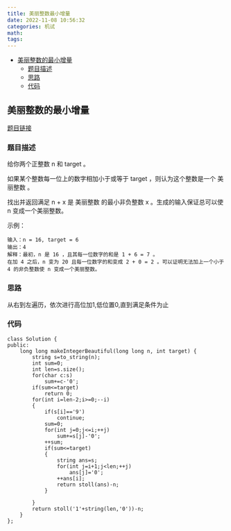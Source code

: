 ```yaml
---
title: 美丽整数最小增量
date: 2022-11-08 10:56:32
categories: 机试
math:
tags:
---
```

<!-- TOC -->

- [美丽整数的最小增量](#美丽整数的最小增量)
    - [题目描述](#题目描述)
    - [思路](#思路)
    - [代码](#代码)

<!-- /TOC -->
## 美丽整数的最小增量
[题目链接](https://leetcode.cn/problems/minimum-addition-to-make-integer-beautiful/description/)
### 题目描述
给你两个正整数 n 和 target 。

如果某个整数每一位上的数字相加小于或等于 target ，则认为这个整数是一个 美丽整数 。

找出并返回满足 n + x 是 美丽整数 的最小非负整数 x 。生成的输入保证总可以使 n 变成一个美丽整数。

示例：
```
输入：n = 16, target = 6
输出：4
解释：最初，n 是 16 ，且其每一位数字的和是 1 + 6 = 7 。
在加 4 之后，n 变为 20 且每一位数字的和变成 2 + 0 = 2 。可以证明无法加上一个小于 4 的非负整数使 n 变成一个美丽整数。
```
### 思路

从右到左遍历，依次进行高位加1,低位置0,直到满足条件为止

### 代码
```
class Solution {
public:
    long long makeIntegerBeautiful(long long n, int target) {
        string s=to_string(n);
        int sum=0;
        int len=s.size();
        for(char c:s)
            sum+=c-'0';
        if(sum<=target)
            return 0;
        for(int i=len-2;i>=0;--i)
        {
            if(s[i]=='9')
                continue;
            sum=0;
            for(int j=0;j<=i;++j)
                sum+=s[j]-'0';
            ++sum;
            if(sum<=target)
            {
                string ans=s;
                for(int j=i+1;j<len;++j)
                    ans[j]='0';
                ++ans[i];
                return stoll(ans)-n;
            }

        }
        return stoll('1'+string(len,'0'))-n;
    }
};
```